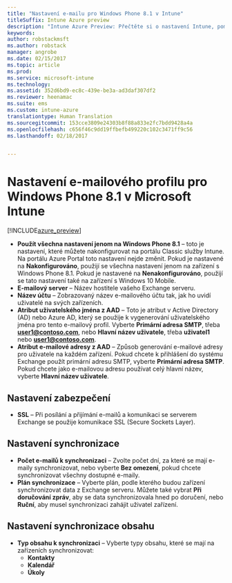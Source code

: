 ```yaml
---
title: "Nastavení e-mailu pro Windows Phone 8.1 v Intune"
titleSuffix: Intune Azure preview
description: "Intune Azure Preview: Přečtěte si o nastavení Intune, pomocí kterých můžete nakonfigurovat připojení e-mailu na zařízeních s Windows Phone 8.1."
keywords: 
author: robstackmsft
ms.author: robstack
manager: angrobe
ms.date: 02/15/2017
ms.topic: article
ms.prod: 
ms.service: microsoft-intune
ms.technology: 
ms.assetid: 352d6bd9-ec8c-439e-be3a-ad3daf307df2
ms.reviewer: heenamac
ms.suite: ems
ms.custom: intune-azure
translationtype: Human Translation
ms.sourcegitcommit: 153cce3809e24303b8f88a833e2fc7bdd9428a4a
ms.openlocfilehash: c656f46c9dd19ffbefb499220c102c3471ff9c56
ms.lasthandoff: 02/18/2017


---
```


# <a name="email-profile-settings-for-windows-phone-81-devices-in-microsoft-intune"></a>Nastavení e-mailového profilu pro Windows Phone 8.1 v Microsoft Intune

[!INCLUDE[azure_preview](../includes/azure_preview.md)]


- **Použít všechna nastavení jenom na Windows Phone 8.1** – toto je nastavení, které můžete nakonfigurovat na portálu Classic služby Intune. Na portálu Azure Portal toto nastavení nejde změnit. Pokud je nastavené na **Nakonfigurováno**, použijí se všechna nastavení jenom na zařízení s Windows Phone 8.1. Pokud je nastavené na **Nenakonfigurováno**, použijí se tato nastavení také na zařízení s Windows 10 Mobile.
- **E-mailový server** – Název hostitele vašeho Exchange serveru.
- **Název účtu** – Zobrazovaný název e-mailového účtu tak, jak ho uvidí uživatelé na svých zařízeních.
- **Atribut uživatelského jména z AAD** – Toto je atribut v Active Directory (AD) nebo Azure AD, který se použije k vygenerování uživatelského jména pro tento e-mailový profil. Vyberte **Primární adresa SMTP**, třeba **user1@contoso.com**, nebo **Hlavní název uživatele**, třeba **uživatel1** nebo **user1@contoso.com**.
- **Atribut e-mailové adresy z AAD** – Způsob generování e-mailové adresy pro uživatele na každém zařízení. Pokud chcete k přihlášení do systému Exchange použít primární adresu SMTP, vyberte **Primární adresa SMTP**. Pokud chcete jako e-mailovou adresu používat celý hlavní název, vyberte **Hlavní název uživatele**.


## <a name="security-settings"></a>Nastavení zabezpečení

- **SSL** – Při posílání a přijímání e-mailů a komunikaci se serverem Exchange se použije komunikace SSL (Secure Sockets Layer).



## <a name="synchronization-settings"></a>Nastavení synchronizace

- **Počet e-mailů k synchronizaci** – Zvolte počet dní, za které se mají e-maily synchronizovat, nebo vyberte **Bez omezení**, pokud chcete synchronizovat všechny dostupné e-maily.
- **Plán synchronizace** – Vyberte plán, podle kterého budou zařízení synchronizovat data z Exchange serveru. Můžete také vybrat **Při doručování zpráv**, aby se data synchronizovala hned po doručení, nebo **Ruční**, aby musel synchronizaci zahájit uživatel zařízení.

## <a name="content-sync-settings"></a>Nastavení synchronizace obsahu

- **Typ obsahu k synchronizaci** – Vyberte typy obsahu, které se mají na zařízeních synchronizovat:
    - **Kontakty**
    - **Kalendář**
    - **Úkoly**

